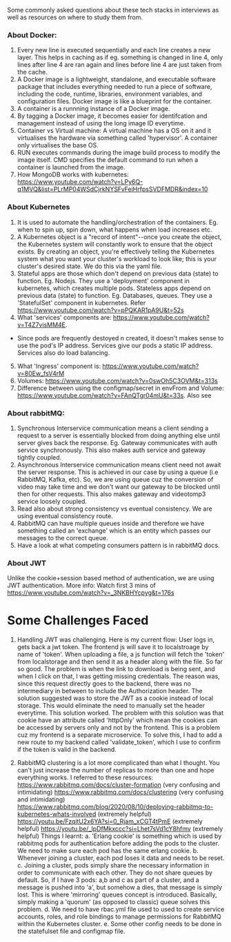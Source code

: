 Some commonly asked questions about these tech stacks in interviews as well as resources on where to study them from.

### About Docker:
1. Every new line is executed sequentially and each line creates a new layer. This helps in caching as if eg. something is changed in line 4, only lines after line 4 are ran again and lines before line 4 are just taken from the cache.
2. A Docker image is a lightweight, standalone, and executable software package that includes everything needed to run a piece of software, including the code, runtime, libraries, environment variables, and configuration files. Docker image is like a blueprint for the container. 
3. A container is a runnning instance of a Docker image.
4. By tagging a Docker image, it becomes easier for identifcation and management instead of using the long image ID everytime.
5. Container vs Virtual machine: A virtual machine has a OS on it and it virtualises the hardware via something called 'hypervisor'. A container only virtualises the base OS.
6. RUN executes commands during the image build process to modify the image itself. CMD specifies the default command to run when a container is launched from the image.
7. How MongoDB works with kubernetes: https://www.youtube.com/watch?v=LPy6Q-q1MVQ&list=PLrMP04WSdCjrkNYSFvFeiHrfpsSVDFMDR&index=10

### About Kubernetes
1. It is used to automate the handling/orchestration of the containers. Eg. when to spin up, spin down, what happens when load increases etc.
2. A Kubernetes object is a "record of intent"--once you create the object, the Kubernetes system will constantly work to ensure that the object exists. By creating an object, you're effectively telling the Kubernetes system what you want your cluster's workload to look like; this is your cluster's desired state. We do this via the yaml file.
3. Stateful apps are those which don't depend on previous data (state) to function. Eg. Nodejs. They use a 'deployment' component in kubernetes, which creates multiple pods.
Stateless apps depend on previous data (state) to function. Eg. Databases, queues.
They use a 'StatefulSet' component in kubernetes. Refer https://www.youtube.com/watch?v=pPQKAR1pA9U&t=52s
4. What 'services' components are: https://www.youtube.com/watch?v=T4Z7visMM4E. 
- Since pods are frequently destoyed n created, it doesn't makes sense to use the pod's IP address. Services give our pods a static IP address. Services also do load balancing.
5. What 'Ingress' component is: https://www.youtube.com/watch?v=80Ew_fsV4rM
6. Volumes: https://www.youtube.com/watch?v=0swOh5C3OVM&t=313s
7. Difference between using the configmap/secret in envFrom and Volume: https://www.youtube.com/watch?v=FAnQTgr04mU&t=33s. Also see

### About rabbitMQ:
1. Synchronous Interservice communication means a client sending a request to a server is essentially blocked from doing anything else until server gives back the response. Eg. Gateway communicates with auth service synchronously. This also makes auth service and gateway tightly coupled.
2. Asynchronous Interservice communication means client need not await the server response. This is achieved in our case by using a queue (i.e RabbitMQ, Kafka, etc). So, we are using queue cuz the conversion of video may take time and we don't want our gateway to be blocked until then for other requests. This also makes gateway and videotomp3 service loosely coupled. 
3. Read also about strong consistency vs eventual consistency. We are using eventual consistency route.
4. RabbitMQ can have multiple queues inside and therefore we have something called an 'exchange' which is an entity which passes our messages to the correct queue.
5. Have a look at what competing consumers pattern is in rabbitMQ docs.

### About JWT
Unlike the cookie+session based method of authentication, we are using JWT authentication. 
More info: Watch first 3 mins of https://www.youtube.com/watch?v=_3NKBHYcpyg&t=176s

# Some Challenges Faced
1. Handling JWT was challenging. Here is my current flow: User logs in, gets back a jwt token. The frontend js will save it to localstroage by name of 'token'. When uploading a file, a js function will fetch the 'token' from localstorage and then send it as a header along with the file. So far so good. The problem is when the link to download is being sent, and when I click on that, I was getting missing credentials. The reason was, since this request directly goes to the backend, there was no intermediary in between to include the Authorization header.
The solution suggested was to store the JWT as a cookie instead of local storage. This would eliminate the need to manually set the header everytime. This solution worked. The problem with this solution was that cookie have an attribute called 'httpOnly' which mean the cookies can be accessed by servers only and not by the frontend. This is a problem cuz my frontend is a separate microservice. To solve this, I had to add a new route to my backend called 'validate_token', which I use to confirm if the token is valid in the backend.

2. RabbitMQ clustering is a lot more complicated than what I thought. You can't just increase the number of replicas to more than one and hope everything works. I referred to these resources:
https://www.rabbitmq.com/docs/cluster-formation (very confusing and intimidating)
https://www.rabbitmq.com/docs/clustering (very confusing and intimidating)
https://www.rabbitmq.com/blog/2020/08/10/deploying-rabbitmq-to-kubernetes-whats-involved (extremely helpful)
https://youtu.be/FzqjtU2x6YA?si=0_Rjam_xCGT4tPmE (extremely helpful)
https://youtu.be/_lpDfMkxccc?si=Lhet7sVd1cY8hfmv (extremely helpful)
Things I learnt:
a. 'Erlang cookie' is something which is used by rabbitmq pods for authentication before adding the pods to the cluster. We need to make sure each pod has the same erlang cookie. 
b. Whenever joining a cluster, each pod loses it data and needs to be reset.
c. Joining a cluster, pods simply share the necessary information in order to communicate with each other. They do not share queues by default. So, if I have 3 pods: a,b and c as part of a cluster, and a message is pushed into 'a', but somehow a dies, that message is simply lost. This is where 'mirroring' queues concept is introduced. Basically, simply making a 'quorum' (as opposed to classic) queue solves this problem.
d. We need to have rbac.yml file used to used to create service accounts, roles, and role bindings to manage permissions for RabbitMQ within the Kubernetes cluster.
e. Some other config needs to be done in the statefulset file and configmap file.